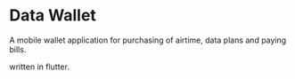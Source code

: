 # Data Wallet

A mobile wallet application for purchasing of airtime, data plans and paying bills.

written in flutter.

